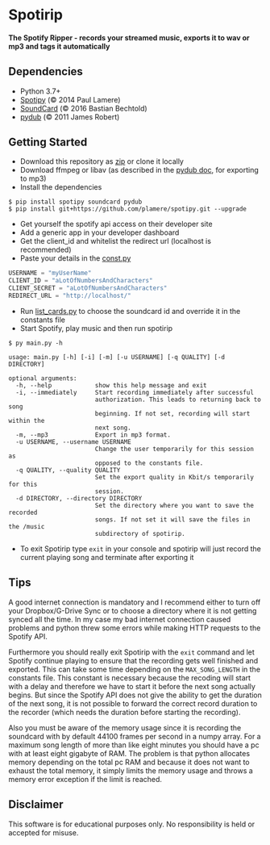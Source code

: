 # Spotirip
#### The Spotify Ripper - records your streamed music, exports it to wav or mp3 and tags it automatically

## Dependencies
- Python 3.7+
- [Spotipy](https://github.com/plamere/spotipy) (© 2014 Paul Lamere)
- [SoundCard](https://github.com/bastibe/SoundCard) (© 2016 Bastian Bechtold)
- [pydub](https://github.com/jiaaro/pydub) (© 2011 James Robert)

## Getting Started
- Download this repository as [zip](https://github.com/bttger/spotirip/archive/master.zip) or clone it locally
- Download ffmpeg or libav (as described in the [pydub doc](https://github.com/jiaaro/pydub#dependencies), for exporting to mp3)
- Install the dependencies

```
$ pip install spotipy soundcard pydub
$ pip install git+https://github.com/plamere/spotipy.git --upgrade
```

- Get yourself the spotify api access on their developer site
- Add a generic app in your developer dashboard
- Get the client_id and whitelist the redirect url (localhost is recommended)
- Paste your details in the [const.py](spotirip/const.py)

```python
USERNAME = "myUserName"
CLIENT_ID = "aLotOfNumbersAndCharacters"
CLIENT_SECRET = "aLotOfNumbersAndCharacters"
REDIRECT_URL = "http://localhost/"
```

- Run [list_cards.py](list_cards.py) to choose the soundcard id and override it in the constants file
- Start Spotify, play music and then run spotirip

```
$ py main.py -h

usage: main.py [-h] [-i] [-m] [-u USERNAME] [-q QUALITY] [-d DIRECTORY]

optional arguments:
  -h, --help            show this help message and exit
  -i, --immediately     Start recording immediately after successful
                        authorization. This leads to returning back to song
                        beginning. If not set, recording will start within the
                        next song.
  -m, --mp3             Export in mp3 format.
  -u USERNAME, --username USERNAME
                        Change the user temporarily for this session as
                        opposed to the constants file.
  -q QUALITY, --quality QUALITY
                        Set the export quality in Kbit/s temporarily for this
                        session.
  -d DIRECTORY, --directory DIRECTORY
                        Set the directory where you want to save the recorded
                        songs. If not set it will save the files in the /music
                        subdirectory of spotirip.
```

- To exit Spotirip type ```exit``` in your console and spotirip will just record the current playing song and
terminate after exporting it

## Tips
A good internet connection is mandatory and I recommend either to turn off your Dropbox/G-Drive Sync or to choose a directory where it is not getting synced all the time. In my case my bad internet connection caused problems and python threw some errors while making HTTP requests to the Spotify API.

Furthermore you should really exit Spotirip with the ```exit``` command and let Spotify continue playing to ensure that the recording gets well finished and exported. This can take some time depending on the ```MAX_SONG_LENGTH``` in the constants file. This constant is necessary because the recoding will start with a delay and therefore we have to start it before the next song actually begins. But since the Spotify API does not give the ability to get the duration of the next song, it is not possible to forward the correct record duration to the recorder (which needs the duration before starting the recording).

Also you must be aware of the memory usage since it is recording the soundcard with by default 44100 frames per second in a numpy array. For a maximum song length of more than like eight minutes you should have a pc with at least eight gigabyte of RAM. The problem is that python allocates memory depending on the total pc RAM and because it does not want to exhaust the total memory, it simply limits the memory usage and throws a memory error exception if the limit is reached.

## Disclaimer
This software is for educational purposes only. No responsibility is held or accepted for misuse.
